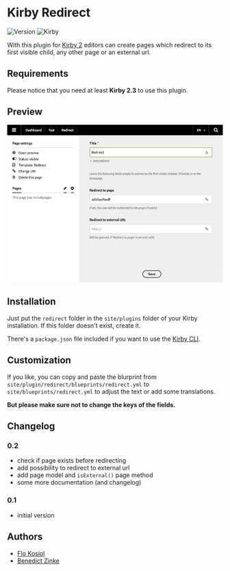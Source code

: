 # Kirby Redirect

![Version](https://img.shields.io/badge/version-0.2-green.svg) ![Kirby](https://img.shields.io/badge/Kirby-2.3+-red.svg)


With this plugin for [Kirby 2](http://getkirby.com) editors can create pages which redirect to its first visible child, any other page or an external url.

## Requirements

Please notice that you need at least **Kirby 2.3** to use this plugin.

## Preview

![Preview](screenshot.png)

## Installation

Just put the `redirect` folder in the `site/plugins` folder of your Kirby installation. If this folder doesn't exist, create it.

There's a `package.json` file included if you want to use the [Kirby CLI](https://github.com/getkirby/cli).

## Customization

If you like, you can copy and paste the blurprint from `site/plugin/redirect/blueprints/redirect.yml` to `site/blueprints/redirect.yml` to adjust the text or add some translations. 

**But please make sure not to change the keys of the fields.**

## Changelog

### 0.2

+ check if page exists before redirecting
+ add possibility to redirect to external url
+ add page model and `isExternal()` page method
+ some more documentation (and changelog)

### 0.1

+ initial version

## Authors

+ [Flo Kosiol](https://github.com/flokosiol)
+ [Benedict Zinke](https://github.com/bezin)


